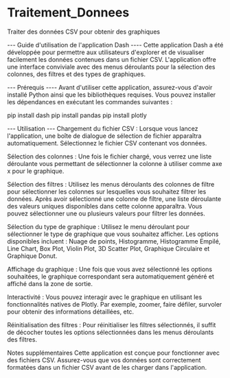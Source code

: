 # Traitement_Donnees
Traiter des données CSV pour obtenir des graphiques

--- Guide d'utilisation de l'application Dash ----
Cette application Dash a été développée pour permettre aux utilisateurs d'explorer et de visualiser facilement les données contenues dans un fichier CSV. L'application offre une interface conviviale avec des menus déroulants pour la sélection des colonnes, des filtres et des types de graphiques.

--- Prérequis ----
Avant d'utiliser cette application, assurez-vous d'avoir installé Python ainsi que les bibliothèques requises. Vous pouvez installer les dépendances en exécutant les commandes suivantes :

pip install dash
pip install pandas
pip install plotly

--- Utilisation ---
Chargement du fichier CSV :
Lorsque vous lancez l'application, une boîte de dialogue de sélection de fichier apparaîtra automatiquement. Sélectionnez le fichier CSV contenant vos données.

Sélection des colonnes :
Une fois le fichier chargé, vous verrez une liste déroulante vous permettant de sélectionner la colonne à utiliser comme axe x pour le graphique.

Sélection des filtres :
Utilisez les menus déroulants des colonnes de filtre pour sélectionner les colonnes sur lesquelles vous souhaitez filtrer les données.
Après avoir sélectionné une colonne de filtre, une liste déroulante des valeurs uniques disponibles dans cette colonne apparaîtra. Vous pouvez sélectionner une ou plusieurs valeurs pour filtrer les données.

Sélection du type de graphique :
Utilisez le menu déroulant pour sélectionner le type de graphique que vous souhaitez afficher.
Les options disponibles incluent : Nuage de points, Histogramme, Histogramme Empilé, Line Chart, Box Plot, Violin Plot, 3D Scatter Plot, Graphique Circulaire et Graphique Donut.

Affichage du graphique :
Une fois que vous avez sélectionné les options souhaitées, le graphique correspondant sera automatiquement généré et affiché dans la zone de sortie.

Interactivité :
Vous pouvez interagir avec le graphique en utilisant les fonctionnalités natives de Plotly. Par exemple, zoomer, faire défiler, survoler pour obtenir des informations détaillées, etc.

Réinitialisation des filtres :
Pour réinitialiser les filtres sélectionnés, il suffit de décocher toutes les options sélectionnées dans les menus déroulants des filtres.

Notes supplémentaires
Cette application est conçue pour fonctionner avec des fichiers CSV. Assurez-vous que vos données sont correctement formatées dans un fichier CSV avant de les charger dans l'application.
